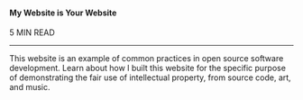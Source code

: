 #### My Website is Your Website

5 MIN READ

---

This website is an example of common practices in open source software development. Learn about how I built this website
for the specific purpose of demonstrating the fair use of intellectual property, from source code, art, and music.